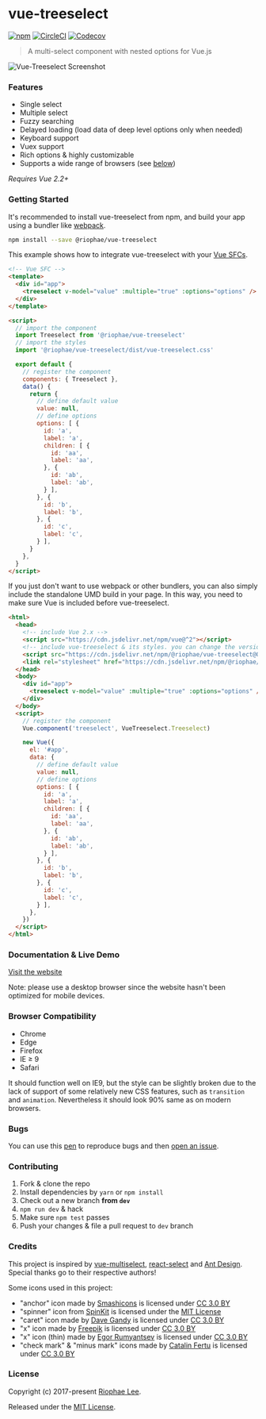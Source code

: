 # vue-treeselect
[![npm](https://img.shields.io/npm/v/@riophae/vue-treeselect.svg)](https://www.npmjs.com/package/@riophae/vue-treeselect) [![CircleCI](https://img.shields.io/circleci/project/github/riophae/vue-treeselect/dev.svg)](https://circleci.com/gh/riophae/vue-treeselect/tree/dev) [![Codecov](https://codecov.io/gh/riophae/vue-treeselect/branch/dev/graph/badge.svg)](https://codecov.io/gh/riophae/vue-treeselect?branch=dev)

> A multi-select component with nested options for Vue.js

![Vue-Treeselect Screenshot](https://raw.githubusercontent.com/riophae/vue-treeselect/master/screenshot.png)

### Features

- Single select
- Multiple select
- Fuzzy searching
- Delayed loading (load data of deep level options only when needed)
- Keyboard support
- Vuex support
- Rich options & highly customizable
- Supports a wide range of browsers (see [below](#browser-compatibility))

*Requires Vue 2.2+*

### Getting Started

It's recommended to install vue-treeselect from npm, and build your app using a bundler like [webpack](https://webpack.js.org/).

```bash
npm install --save @riophae/vue-treeselect
```

This example shows how to integrate vue-treeselect with your [Vue SFCs](https://vuejs.org/v2/guide/single-file-components.html).

```html
<!-- Vue SFC -->
<template>
  <div id="app">
    <treeselect v-model="value" :multiple="true" :options="options" />
  </div>
</template>

<script>
  // import the component
  import Treeselect from '@riophae/vue-treeselect'
  // import the styles
  import '@riophae/vue-treeselect/dist/vue-treeselect.css'

  export default {
    // register the component
    components: { Treeselect },
    data() {
      return {
        // define default value
        value: null,
        // define options
        options: [ {
          id: 'a',
          label: 'a',
          children: [ {
            id: 'aa',
            label: 'aa',
          }, {
            id: 'ab',
            label: 'ab',
          } ],
        }, {
          id: 'b',
          label: 'b',
        }, {
          id: 'c',
          label: 'c',
        } ],
      }
    },
  }
</script>
```

If you just don't want to use webpack or other bundlers, you can also simply include the standalone UMD build in your page. In this way, you need to make sure Vue is included before vue-treeselect.

```html
<html>
  <head>
    <!-- include Vue 2.x -->
    <script src="https://cdn.jsdelivr.net/npm/vue@^2"></script>
    <!-- include vue-treeselect & its styles. you can change the version tag to better suit your need. -->
    <script src="https://cdn.jsdelivr.net/npm/@riophae/vue-treeselect@0.0.24/dist/vue-treeselect.min.js"></script>
    <link rel="stylesheet" href="https://cdn.jsdelivr.net/npm/@riophae/vue-treeselect@0.0.24/dist/vue-treeselect.min.css">
  </head>
  <body>
    <div id="app">
      <treeselect v-model="value" :multiple="true" :options="options" />
    </div>
  </body>
  <script>
    // register the component
    Vue.component('treeselect', VueTreeselect.Treeselect)

    new Vue({
      el: '#app',
      data: {
        // define default value
        value: null,
        // define options
        options: [ {
          id: 'a',
          label: 'a',
          children: [ {
            id: 'aa',
            label: 'aa',
          }, {
            id: 'ab',
            label: 'ab',
          } ],
        }, {
          id: 'b',
          label: 'b',
        }, {
          id: 'c',
          label: 'c',
        } ],
      },
    })
  </script>
</html>
```

### Documentation & Live Demo

[Visit the website](https://vue-treeselect.js.org/)

Note: please use a desktop browser since the website hasn't been optimized for mobile devices.

### Browser Compatibility

- Chrome
- Edge
- Firefox
- IE ≥ 9
- Safari

It should function well on IE9, but the style can be slightly broken due to the lack of support of some relatively new CSS features, such as `transition` and `animation`. Nevertheless it should look 90% same as on modern browsers.

### Bugs

You can use this [pen](https://codepen.io/riophae/pen/MExgzP) to reproduce bugs and then [open an issue](https://github.com/riophae/vue-treeselect/issues/new).

### Contributing

1. Fork & clone the repo
2. Install dependencies by `yarn` or `npm install`
3. Check out a new branch **from `dev`**
4. `npm run dev` & hack
5. Make sure `npm test` passes
6. Push your changes & file a pull request to `dev` branch

### Credits

This project is inspired by [vue-multiselect](https://github.com/monterail/vue-multiselect), [react-select](https://github.com/JedWatson/react-select) and [Ant Design](https://github.com/ant-design/ant-design/). Special thanks go to their respective authors!

Some icons used in this project:

  - "anchor" icon made by [Smashicons](https://www.flaticon.com/authors/smashicons) is licensed under [CC 3.0 BY](https://creativecommons.org/licenses/by/3.0/)
  - "spinner" icon from [SpinKit](https://github.com/tobiasahlin/SpinKit) is licensed under the [MIT License](https://github.com/tobiasahlin/SpinKit/blob/master/LICENSE)
  - "caret" icon made by [Dave Gandy](https://www.flaticon.com/authors/dave-gandy) is licensed under [CC 3.0 BY](https://creativecommons.org/licenses/by/3.0/)
  - "x" icon made by [Freepik](http://www.freepik.com) is licensed under [CC 3.0 BY](https://creativecommons.org/licenses/by/3.0/)
  - "x" icon (thin) made by [Egor Rumyantsev](https://www.flaticon.com/authors/egor-rumyantsev) is licensed under [CC 3.0 BY](https://creativecommons.org/licenses/by/3.0/)
  - "check mark" & "minus mark" icons made by [Catalin Fertu](https://www.flaticon.com/authors/catalin-fertu) is licensed under [CC 3.0 BY](https://creativecommons.org/licenses/by/3.0/)

### License

Copyright (c) 2017-present [Riophae Lee](https://github.com/riophae).

Released under the [MIT License](https://github.com/riophae/vue-treeselect/blob/master/LICENSE).
